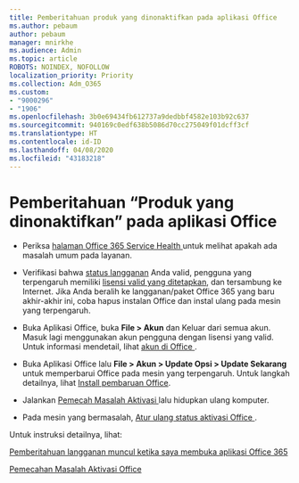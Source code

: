 ```yaml
---
title: Pemberitahuan produk yang dinonaktifkan pada aplikasi Office
ms.author: pebaum
author: pebaum
manager: mnirkhe
ms.audience: Admin
ms.topic: article
ROBOTS: NOINDEX, NOFOLLOW
localization_priority: Priority
ms.collection: Adm_O365
ms.custom:
- "9000296"
- "1906"
ms.openlocfilehash: 3b0e69434fb612737a9dedbbf4582e103b92c637
ms.sourcegitcommit: 940169c0edf638b5086d70cc275049f01dcff3cf
ms.translationtype: HT
ms.contentlocale: id-ID
ms.lasthandoff: 04/08/2020
ms.locfileid: "43183218"
---
```

# <a name="product-deactivated-notice-in-office-apps"></a>Pemberitahuan “Produk yang dinonaktifkan” pada aplikasi Office

- Periksa [ halaman Office 365 Service Health ](https://docs.microsoft.com/office365/enterprise/view-service-health)untuk melihat apakah ada masalah umum pada layanan.

- Verifikasi bahwa [status langganan](https://support.office.com/article/unlicensed-product-and-activation-errors-in-office-0d23d3c0-c19c-4b2f-9845-5344fedc4380#bkmk_checksubscription) Anda valid, pengguna yang terpengaruh memiliki [lisensi valid yang ditetapkan](https://support.office.com/article/997596B5-4173-4627-B915-36ABAC6786DC?wt.mc_id=Alchemy_ClientDIA), dan tersambung ke Internet. Jika Anda beralih ke langganan/paket Office 365 yang baru akhir-akhir ini, coba hapus instalan Office dan instal ulang pada mesin yang terpengaruh.

- Buka Aplikasi Office, buka **File > Akun** dan Keluar dari semua akun. Masuk lagi menggunakan akun pengguna dengan lisensi yang valid. Untuk informasi mendetail, lihat [ akun di Office ](https://support.office.com/article/accounts-in-office-628ea040-f265-49de-b986-be09c3ebf8a9?ui=en-US&rs=en-GB&ad=GB).

- Buka Aplikasi Office lalu **File > Akun > Update Opsi > Update Sekarang** untuk memperbarui Office pada mesin yang terpengaruh. Untuk langkah detailnya, lihat [Install pembaruan Office](https://support.office.com/article/install-office-updates-2ab296f3-7f03-43a2-8e50-46de917611c5).

- Jalankan [ Pemecah Masalah Aktivasi ](https://aka.ms/SARA-OfficeActivation-Alchemy) lalu hidupkan ulang komputer.

- Pada mesin yang bermasalah, [ Atur ulang status aktivasi Office ](https://techcommunity.microsoft.com/t5/Office-365-ProPlus/Reset-Office-365-ProPlus-activation-state/td-p/331632).

Untuk instruksi detailnya, lihat: 

[Pemberitahuan langganan muncul ketika saya membuka aplikasi Office 365](https://support.office.com/article/a-subscription-notice-appears-when-i-open-an-office-365-application-4cabe32c-f594-4c0e-9191-3d3ade10cceb)

[Pemecahan Masalah Aktivasi Office ](https://support.office.com/article/unlicensed-product-and-activation-errors-in-office-0d23d3c0-c19c-4b2f-9845-5344fedc4380)
